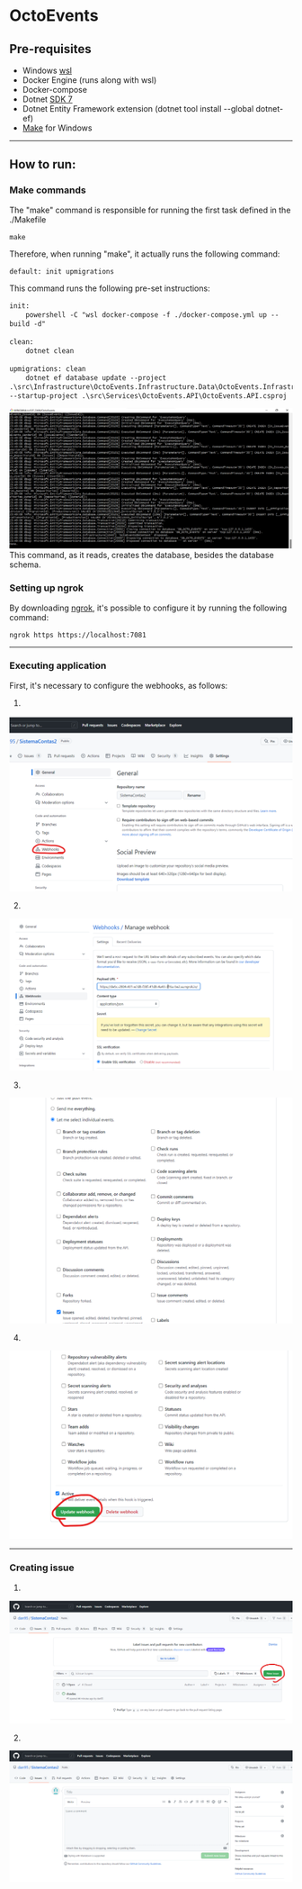 # OctoEvents

## Pre-requisites

- Windows [wsl](https://learn.microsoft.com/en-us/windows/wsl/install)
- Docker Engine (runs along with wsl)
- Docker-compose
- Dotnet [SDK 7](https://dotnet.microsoft.com/en-us/download/dotnet/7.0)
- Dotnet Entity Framework extension (dotnet tool install --global dotnet-ef)
- [Make](https://gnuwin32.sourceforge.net/packages/make.htm) for Windows
---
## How to run:

### Make commands

The "make" command is responsible for running the first task defined in the ./Makefile
```
make
```
Therefore, when running "make", it actually runs the following command:
```
default: init upmigrations
```

This command runs the following pre-set instructions:
```
init:
	powershell -C "wsl docker-compose -f ./docker-compose.yml up --build -d"

clean:
	dotnet clean

upmigrations: clean
	dotnet ef database update --project .\src\Infrastructure\OctoEvents.Infrastructure.Data\OctoEvents.Infrastructure.Data.csproj --startup-project .\src\Services\OctoEvents.API\OctoEvents.API.csproj
```


![make](./assets/make.png)
This command, as it reads, creates the database, besides the database schema.

### Setting up ngrok

By downloading [ngrok](https://bin.equinox.io/c/bNyj1mQVY4c/ngrok-v3-stable-windows-amd64.zip), it's possible to configure it by running the following command:

```
ngrok https https://localhost:7081 
```

---

### Executing application

First, it's necessary to configure the webhooks, as follows:

1)
![1st step](./assets/webhook_location.png)

2)
![2nd step](./assets/webhook_config.png)

3)
![3rd step](./assets/webhook_events.png)

4)
![4th step](./assets/webhook_update.png)

---

### Creating issue

1)
![1st step](./assets/new_issue.png)

2)
![2st step](./assets/issue_creation.png)